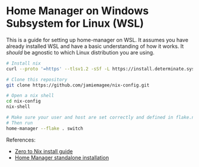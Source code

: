# Home Manager on Windows Subsystem for Linux (WSL)

This is a guide for setting up home-manager on WSL.
It assumes you have already installed WSL and have a basic understanding of how it works.
It _should_ be agnostic to which Linux distribution you are using.

```sh
# Install nix
curl --proto '=https' --tlsv1.2 -sSf -L https://install.determinate.systems/nix | sh -s -- install

# Clone this repository
git clone https://github.com/jamiemagee/nix-config.git

# Open a nix shell
cd nix-config
nix-shell

# Make sure your user and host are set correctly and defined in flake.nix
# Then run
home-manager --flake . switch
```

References:
- [Zero to Nix install guide][zero-to-nix]
- [Home Manager standalone installation][home-manager]

[zero-to-nix]: https://zero-to-nix.com/start/install
[home-manager]: https://nix-community.github.io/home-manager/index.xhtml#sec-install-standalone